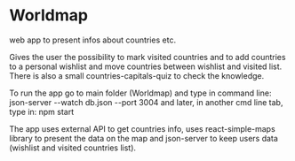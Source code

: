 # Worldmap
web app to present infos about countries etc.

Gives the user the possibility to mark visited countries and to add countries to a personal wishlist and move countries between wishlist and visited list. There is also a small countries-capitals-quiz to check the knowledge.

To run the app go to main folder (Worldmap) and type in command line: json-server --watch db.json --port 3004 and later, in another cmd line tab, type in: npm start

The app uses external API to get countries info, uses react-simple-maps library to present the data on the map and json-server to keep users data (wishlist and visited countries list).

